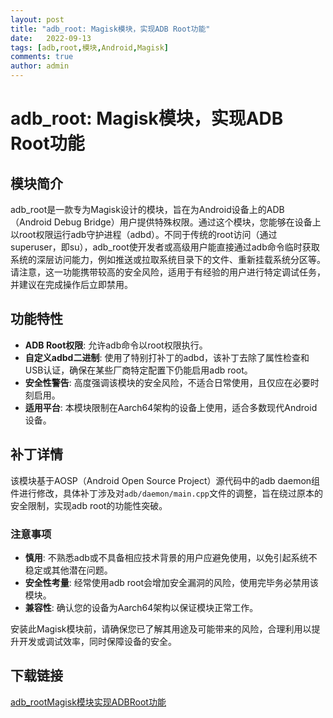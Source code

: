```yaml
---
layout: post
title: "adb_root: Magisk模块，实现ADB Root功能"
date:   2022-09-13
tags: [adb,root,模块,Android,Magisk]
comments: true
author: admin
---
```

# adb_root: Magisk模块，实现ADB Root功能

## 模块简介

adb_root是一款专为Magisk设计的模块，旨在为Android设备上的ADB（Android Debug Bridge）用户提供特殊权限。通过这个模块，您能够在设备上以root权限运行adb守护进程（adbd）。不同于传统的root访问（通过superuser，即su），adb_root使开发者或高级用户能直接通过adb命令临时获取系统的深层访问能力，例如推送或拉取系统目录下的文件、重新挂载系统分区等。请注意，这一功能携带较高的安全风险，适用于有经验的用户进行特定调试任务，并建议在完成操作后立即禁用。

## 功能特性

- **ADB Root权限**: 允许adb命令以root权限执行。
- **自定义adbd二进制**: 使用了特别打补丁的adbd，该补丁去除了属性检查和USB认证，确保在某些厂商特定配置下仍能启用adb root。
- **安全性警告**: 高度强调该模块的安全风险，不适合日常使用，且仅应在必要时刻启用。
- **适用平台**: 本模块限制在Aarch64架构的设备上使用，适合多数现代Android设备。

## 补丁详情

该模块基于AOSP（Android Open Source Project）源代码中的adb daemon组件进行修改，具体补丁涉及对`adb/daemon/main.cpp`文件的调整，旨在绕过原本的安全限制，实现adb root的功能性突破。

### 注意事项

- **慎用**: 不熟悉adb或不具备相应技术背景的用户应避免使用，以免引起系统不稳定或其他潜在问题。
- **安全性考量**: 经常使用adb root会增加安全漏洞的风险，使用完毕务必禁用该模块。
- **兼容性**: 确认您的设备为Aarch64架构以保证模块正常工作。

安装此Magisk模块前，请确保您已了解其用途及可能带来的风险，合理利用以提升开发或调试效率，同时保障设备的安全。

## 下载链接

[adb_rootMagisk模块实现ADBRoot功能](https://pan.quark.cn/s/3cc2187cf773)